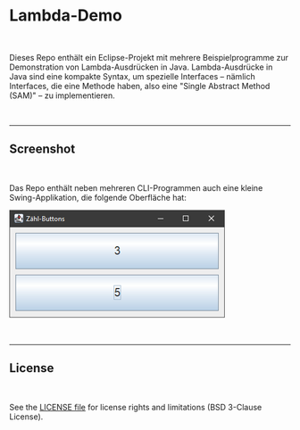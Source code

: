 # Lambda-Demo #

<br>

Dieses Repo enthält ein Eclipse-Projekt mit mehrere Beispielprogramme zur Demonstration von Lambda-Ausdrücken in Java.
Lambda-Ausdrücke in Java sind eine kompakte Syntax, um spezielle Interfaces – nämlich Interfaces, die eine Methode
haben, also eine "Single Abstract Method (SAM)"  – zu implementieren.

<br>

----

## Screenshot ##

<br>

Das Repo enthält neben mehreren CLI-Programmen auch eine kleine Swing-Applikation, die folgende Oberfläche hat:

![Screenshot von Java-Programm mit Swing-UI](screenshot_1.png)

<br>

----

## License ##

<br>

See the [LICENSE file](LICENSE.md) for license rights and limitations (BSD 3-Clause License).

<br>